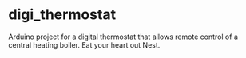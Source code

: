 # digi_thermostat
Arduino project for a digital thermostat that allows remote control of a central heating boiler. Eat your heart out Nest.

